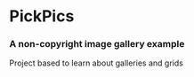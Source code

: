 # PickPics
### A non-copyright image gallery example
Project based to learn about galleries and grids
